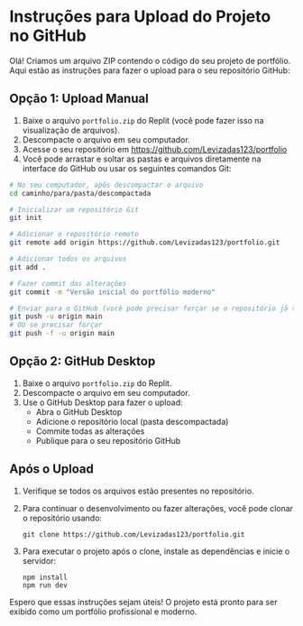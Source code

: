 # Instruções para Upload do Projeto no GitHub

Olá! Criamos um arquivo ZIP contendo o código do seu projeto de portfólio. Aqui estão as instruções para fazer o upload para o seu repositório GitHub:

## Opção 1: Upload Manual

1. Baixe o arquivo `portfolio.zip` do Replit (você pode fazer isso na visualização de arquivos).
2. Descompacte o arquivo em seu computador.
3. Acesse o seu repositório em https://github.com/Levizadas123/portfolio
4. Você pode arrastar e soltar as pastas e arquivos diretamente na interface do GitHub ou usar os seguintes comandos Git:

```bash
# No seu computador, após descompactar o arquivo
cd caminho/para/pasta/descompactada

# Inicializar um repositório Git
git init

# Adicionar o repositório remoto
git remote add origin https://github.com/Levizadas123/portfolio.git

# Adicionar todos os arquivos
git add .

# Fazer commit das alterações
git commit -m "Versão inicial do portfólio moderno"

# Enviar para o GitHub (você pode precisar forçar se o repositório já tiver histórico)
git push -u origin main
# OU se precisar forçar
git push -f -u origin main
```

## Opção 2: GitHub Desktop

1. Baixe o arquivo `portfolio.zip` do Replit.
2. Descompacte o arquivo em seu computador.
3. Use o GitHub Desktop para fazer o upload:
   - Abra o GitHub Desktop
   - Adicione o repositório local (pasta descompactada)
   - Commite todas as alterações
   - Publique para o seu repositório GitHub

## Após o Upload

1. Verifique se todos os arquivos estão presentes no repositório.
2. Para continuar o desenvolvimento ou fazer alterações, você pode clonar o repositório usando:
   ```
   git clone https://github.com/Levizadas123/portfolio.git
   ```

3. Para executar o projeto após o clone, instale as dependências e inicie o servidor:
   ```
   npm install
   npm run dev
   ```

Espero que essas instruções sejam úteis! O projeto está pronto para ser exibido como um portfólio profissional e moderno.